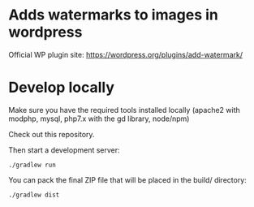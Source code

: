 # Adds watermarks to images in wordpress

Official WP plugin site: https://wordpress.org/plugins/add-watermark/

# Develop locally

Make sure you have the required tools installed locally (apache2 with modphp, mysql, php7.x with the gd library, node/npm)

Check out this repository.

Then start a development server:
```
./gradlew run
```

You can pack the final ZIP file that will be placed in the build/ directory:
```
./gradlew dist
```